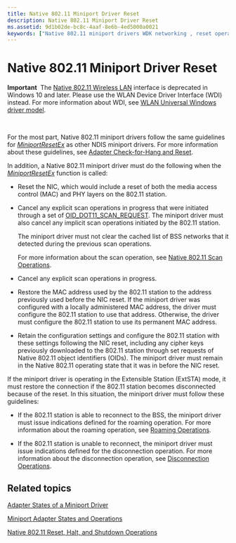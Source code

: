 ```yaml
---
title: Native 802.11 Miniport Driver Reset
description: Native 802.11 Miniport Driver Reset
ms.assetid: 9d1b02de-bc8c-4aaf-8e6b-4ed5000a0021
keywords: ["Native 802.11 miniport drivers WDK networking , reset operations", "miniport drivers WDK Native 802.11 , reset operations"]
---
```


# Native 802.11 Miniport Driver Reset


**Important**  The [Native 802.11 Wireless LAN](native-802-11-wireless-lan4.md) interface is deprecated in Windows 10 and later. Please use the WLAN Device Driver Interface (WDI) instead. For more information about WDI, see [WLAN Universal Windows driver model](wifi-universal-driver-model.md).

 

For the most part, Native 802.11 miniport drivers follow the same guidelines for [*MiniportResetEx*](https://msdn.microsoft.com/library/windows/hardware/ff559432) as other NDIS miniport drivers. For more information about these guidelines, see [Adapter Check-for-Hang and Reset](miniport-adapter-check-for-hang-and-reset-operations.md).

In addition, a Native 802.11 miniport driver must do the following when the [*MiniportResetEx*](https://msdn.microsoft.com/library/windows/hardware/ff559432) function is called:

-   Reset the NIC, which would include a reset of both the media access control (MAC) and PHY layers on the 802.11 station.

-   Cancel any explicit scan operations in progress that were initiated through a set of [OID\_DOT11\_SCAN\_REQUEST](https://msdn.microsoft.com/library/windows/hardware/ff569413). The miniport driver must also cancel any implicit scan operations initiated by the 802.11 station.

    The miniport driver must not clear the cached list of BSS networks that it detected during the previous scan operations.

    For more information about the scan operation, see [Native 802.11 Scan Operations](native-802-11-scan-operations.md).

-   Cancel any explicit scan operations in progress.

-   Restore the MAC address used by the 802.11 station to the address previously used before the NIC reset. If the miniport driver was configured with a locally administered MAC address, the driver must configure the 802.11 station to use that address. Otherwise, the driver must configure the 802.11 station to use its permanent MAC address.

-   Retain the configuration settings and configure the 802.11 station with these settings following the NIC reset, including any cipher keys previously downloaded to the 802.11 station through set requests of Native 802.11 object identifiers (OIDs). The miniport driver must remain in the Native 802.11 operating state that it was in before the NIC reset.

If the miniport driver is operating in the Extensible Station (ExtSTA) mode, it must restore the connection if the 802.11 station becomes disconnected because of the reset. In this situation, the miniport driver must follow these guidelines:

-   If the 802.11 station is able to reconnect to the BSS, the miniport driver must issue indications defined for the roaming operation. For more information about the roaming operation, see [Roaming Operations](roaming-operations.md).

-   If the 802.11 station is unable to reconnect, the miniport driver must issue indications defined for the disconnection operation. For more information about the disconnection operation, see [Disconnection Operations](disconnection-operations.md).

## Related topics


[Adapter States of a Miniport Driver](adapter-states-of-a-miniport-driver.md)

[Miniport Adapter States and Operations](miniport-adapter-states-and-operations.md)

[Native 802.11 Reset, Halt, and Shutdown Operations](native-802-11-reset--halt-and-shutdown-operations.md)

 

 






